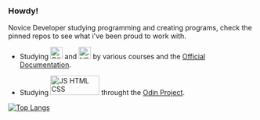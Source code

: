 ### Howdy!

Novice Developer studying programming and creating programs, check the pinned repos to see what i've been proud to work with.

* Studying <img src="https://seeklogo.com/images/C/c-sharp-c-logo-02F17714BA-seeklogo.com.png" alt="C#" width="25"/> and <img src="https://upload.wikimedia.org/wikipedia/commons/thumb/a/a3/.NET_Logo.svg/2048px-.NET_Logo.svg.png" alt=".NET" width="25"/> by various courses and the [Official Documentation](https://docs.microsoft.com/pt-br/dotnet/csharp/).  
    
* Studying <img src="https://www.freepnglogos.com/uploads/html5-logo-png/html5-logo-devextreme-multi-purpose-controls-html-javascript-3.png" alt = "JS HTML CSS" width="100" height="40"> throught the [Odin Project](https://www.theodinproject.com/).

[![Top Langs](https://github-readme-stats.vercel.app/api/top-langs/?username=NuloSois&layout=compact&langs_count=5&theme=dark)](https://github.com/anuraghazra/github-readme-stats)





<!--
**NuloSois/NuloSois** is a ✨ _special_ ✨ repository because its `README.md` (this file) appears on your GitHub profile.

Here are some ideas to get you started:

- 🔭 I’m currently working on ...
- 🌱 I’m currently learning ...
- 👯 I’m looking to collaborate on ...
- 🤔 I’m looking for help with ...
- 💬 Ask me about ...
- 📫 How to reach me: ...
- 😄 Pronouns: ...
- ⚡ Fun fact: ...
-->
